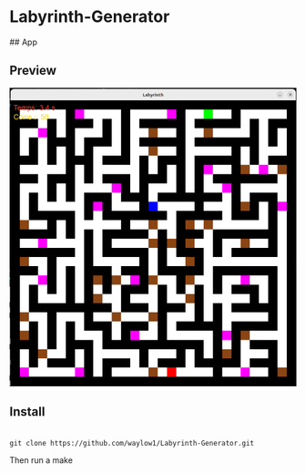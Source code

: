 # Labyrinth-Generator

## App

## Preview

![Labyrinth preview](asset/lab.png)

## Install

```ssh

git clone https://github.com/waylow1/Labyrinth-Generator.git

```

Then run a make 

